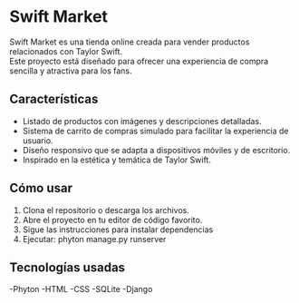 # Swift Market

Swift Market es una tienda online creada para vender productos relacionados con Taylor Swift.  
Este proyecto está diseñado para ofrecer una experiencia de compra sencilla y atractiva para los fans.

## Características

- Listado de productos con imágenes y descripciones detalladas.  
- Sistema de carrito de compras simulado para facilitar la experiencia de usuario.  
- Diseño responsivo que se adapta a dispositivos móviles y de escritorio.  
- Inspirado en la estética y temática de Taylor Swift.

## Cómo usar

1. Clona el repositorio o descarga los archivos.  
2. Abre el proyecto en tu editor de código favorito.  
3. Sigue las instrucciones para instalar dependencias 
4. Ejecutar: phyton manage.py runserver

## Tecnologías usadas

-Phyton 
-HTML
-CSS
-SQLite
-Django
